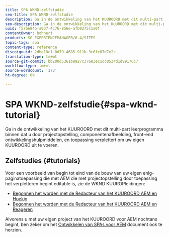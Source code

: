 ```yaml
---
title: SPA WKND-zelfstudie
seo-title: SPA WKND-zelfstudie
description: Ga in de ontwikkeling van het KUUROORD met dit multi-part leerprogramma binnen dat u door projectopstelling, componentenafbeelding, front-end ontwikkelingshulpmiddelen, en toepassing verplettert om uw eigen KUUROORD uit te voeren.
seo-description: Ga in de ontwikkeling van het KUUROORD met dit multi-part leerprogramma binnen dat u door projectopstelling, componentenafbeelding, front-end ontwikkelingshulpmiddelen, en toepassing verplettert om uw eigen KUUROORD uit te voeren.
uuid: f57be84b-a037-4c76-856e-afb0275c1a0f
contentOwner: bohnert
products: SG_EXPERIENCEMANAGER/6.4/SITES
topic-tags: spa
content-type: reference
discoiquuid: 2dbe18c1-8d79-4685-911b-3c6fe87d7e2c
translation-type: tm+mt
source-git-commit: bb200d5361b8927c37683ec1cc0534d1d99176c7
workflow-type: tm+mt
source-wordcount: '173'
ht-degree: 0%

---
```



# SPA WKND-zelfstudie{#spa-wknd-tutorial}

Ga in de ontwikkeling van het KUUROORD met dit multi-part leerprogramma binnen dat u door projectopstelling, componentenafbeelding, front-end ontwikkelingshulpmiddelen, en toepassing verplettert om uw eigen KUUROORD uit te voeren.

## Zelfstudies {#tutorials}

Voor een voorbeeld van begin tot eind van de bouw van uw eigen enig-paginatoepassing die met AEM die met projectopstelling door toepassing het verpletteren begint editable is, zie de WKND KUUROPleidingen:

* [Begonnen het worden met de Redacteur van het KUUROORD AEM en Hoekig](https://docs.adobe.com/content/help/en/experience-manager-learn/spa-angular-tutorial/overview.html)
* [Begonnen het worden met de Redacteur van het KUUROORD AEM en Reageren](https://docs.adobe.com/content/help/en/experience-manager-learn/spa-react-tutorial/overview.html)

Alvorens u met uw eigen project van het KUUROORD voor AEM nochtans begint, ben zeker om het [Ontwikkelen van SPAs voor AEM](/help/sites-developing/spa-architecture.md) document ook te herzien.
